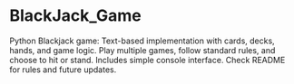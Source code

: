 # BlackJack_Game
Python Blackjack game: Text-based implementation with cards, decks, hands, and game logic. Play multiple games, follow standard rules, and choose to hit or stand. Includes simple console interface. Check README for rules and future updates.

